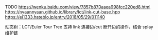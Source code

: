 TODO
https://wenku.baidu.com/view/7857b870aaea998fcc220ed8.html
https://nyaannyaan.github.io/library/lct/link-cut-base.hpp
https://ei1333.hateblo.jp/entry/2018/05/29/011140

动态树：LCT/Euler Tour Tree
支持 link 连接边/cut 断开边的操作，结合 splay 维护链
